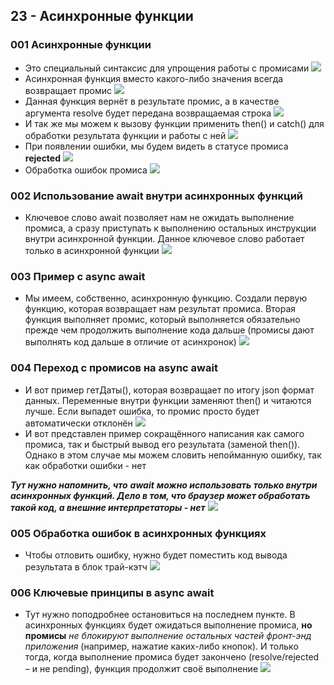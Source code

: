 ## **23 - Асинхронные функции**

### **001 Асинхронные функции**

- Это специальный синтаксис для упрощения работы с промисами
![](../_png/Pasted%20image%2020220908194023.png)
- Асинхронная функция вместо какого-либо значения всегда возвращает промис
![](../_png/Pasted%20image%2020220908194028.png)
- Данная функция вернёт в результате промис, а в качестве аргумента resolve будет передана возвращаемая строка
![](../_png/Pasted%20image%2020220908194036.png)
- И так же мы можем к вызову функции применить then() и catch() для обработки результата функции и работы с ней
![](../_png/Pasted%20image%2020220908194045.png)
- При появлении ошибки, мы будем видеть в статусе промиса **rejected**
![](../_png/Pasted%20image%2020220908194052.png)
- Обработка ошибок промиса
![](../_png/Pasted%20image%2020220908194100.png)
### **002 Использование await внутри асинхронных функций**

- Ключевое слово await позволяет нам не ожидать выполнение промиса, а сразу приступать к выполнению остальных инструкции внутри асинхронной функции. Данное ключевое слово работает только в асинхронной функции
![](../_png/Pasted%20image%2020220908194106.png)
### **003 Пример с async await**

- Мы имеем, собственно, асинхронную функцию. Создали первую функцию, которая возвращает нам результат промиса. Вторая функция выполняет промис, который выполняется обязательно прежде чем продолжить выполнение кода дальше (промисы дают выполнять код дальше в отличие от асинхронок)
![](../_png/Pasted%20image%2020220908194112.png)
### **004 Переход с промисов на async await**

- И вот пример гетДаты(), которая возвращает по итогу json формат данных. Переменные внутри функции заменяют then() и читаются лучше. Если выпадет ошибка, то промис просто будет автоматически отклонён
![](../_png/Pasted%20image%2020220908194123.png)
- И вот представлен пример сокращённого написания как самого промиса, так и быстрый вывод его результата (заменой then()). Однако в этом случае мы можем словить непойманную ошибку, так как обработки ошибки - нет

**_Тут нужно напомнить, что_** **_await_** **_можно использовать только внутри асинхронных функций. Дело в том, что браузер может обработать такой код, а внешние интерпретаторы - нет_**
![](../_png/Pasted%20image%2020220908194131.png)
### **005 Обработка ошибок в асинхронных функциях**

- Чтобы отловить ошибку, нужно будет поместить код вывода результата в блок трай-кэтч
![](../_png/Pasted%20image%2020220908194137.png)
### **006 Ключевые принципы в async await**

- Тут нужно поподробнее остановиться на последнем пункте. В асинхронных функциях будет ожидаться выполнение промиса, **но промисы** _не блокируют выполнение остальных частей фронт-энд приложения_ (например, нажатие каких-либо кнопок). И только тогда, когда выполнение промиса будет закончено (resolve/rejected – и не pending), функция продолжит своё выполнение
![](../_png/Pasted%20image%2020220908194144.png)